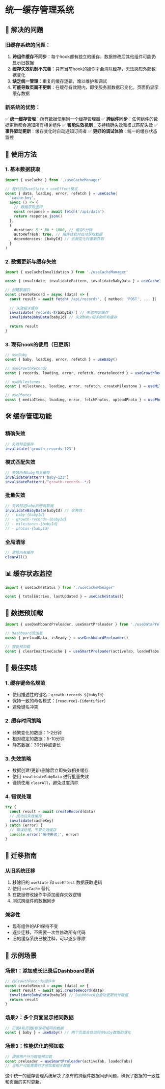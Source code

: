 # 统一缓存管理系统

## 🎯 解决的问题

### 旧缓存系统的问题：
1. **跨组件缓存不同步**：每个hook都有独立的缓存，数据修改后其他组件可能仍显示旧数据
2. **缓存失效机制不完善**：只有当前hook的操作才会清除缓存，无法感知外部数据变化
3. **缺乏统一管理**：重复的缓存逻辑，难以维护和调试
4. **可能导致页面不更新**：在缓存有效期内，即使服务器数据已变化，页面仍显示缓存数据

### 新系统的优势：
✅ **统一缓存管理**：所有数据使用同一个缓存管理器
✅ **跨组件同步**：任何组件的数据更新都会通知所有相关组件
✅ **智能失效机制**：支持精确失效和模式匹配失效
✅ **事件驱动更新**：缓存变化时自动通知订阅者
✅ **更好的调试体验**：统一的缓存状态监控

## 🚀 使用方法

### 1. 基本数据获取
```typescript
import { useCache } from './useCacheManager'

// 替代旧的useState + useEffect模式
const { data, loading, error, refetch } = useCache(
  'cache-key',
  async () => {
    // 数据获取逻辑
    const response = await fetch('/api/data')
    return response.json()
  },
  {
    duration: 5 * 60 * 1000, // 缓存5分钟
    autoRefresh: true, // 组件挂载时自动获取数据
    dependencies: [babyId] // 依赖变化时重新获取
  }
)
```

### 2. 数据更新与缓存失效
```typescript
import { useCacheInvalidation } from './useCacheManager'

const { invalidate, invalidatePattern, invalidateBabyData } = useCacheInvalidation()

// 创建数据后
const createRecord = async (data) => {
  const result = await fetch('/api/records', { method: 'POST', ... })
  
  // 失效相关缓存
  invalidate(`records-${babyId}`) // 失效特定缓存
  invalidateBabyData(babyId) // 失效baby相关的所有缓存
  
  return result
}
```

### 3. 现有hook的使用（已更新）
```typescript
// useBaby
const { baby, loading, error, refetch } = useBaby()

// useGrowthRecords
const { records, loading, error, refetch, createRecord } = useGrowthRecords(babyId)

// useMilestones
const { milestones, loading, error, refetch, createMilestone } = useMilestones(babyId)

// usePhotos
const { mediaItems, loading, error, fetchPhotos, uploadPhoto } = usePhotos(babyId)
```

## 🛠️ 缓存管理功能

### 精确失效
```typescript
// 失效特定缓存
invalidate('growth-records-123')
```

### 模式匹配失效
```typescript
// 失效所有baby相关缓存
invalidatePattern('baby-123')
invalidatePattern(/^growth-records-.*/)
```

### 批量失效
```typescript
// 失效特定baby的所有数据
invalidateBabyData(babyId) // 会失效：
// - baby-{babyId}
// - growth-records-{babyId}
// - milestones-{babyId}
// - photos-{babyId}
```

### 全局清除
```typescript
// 清除所有缓存
clearAll()
```

## 📊 缓存状态监控

```typescript
import { useCacheStatus } from './useCacheManager'

const { totalEntries, lastUpdated } = useCacheStatus()
```

## 🔄 数据预加载

```typescript
import { useDashboardPreloader, useSmartPreloader } from './useDataPreloader'

// Dashboard预加载
const { preloadData, isReady } = useDashboardPreloader()

// 智能预加载
const { clearInactiveCache } = useSmartPreloader(activeTab, loadedTabs)
```

## 🎯 最佳实践

### 1. 缓存键命名规范
- 使用描述性的键名：`growth-records-${babyId}`
- 保持一致的命名模式：`{resource}-{identifier}`
- 避免键名冲突

### 2. 缓存时间策略
- 频繁变化的数据：1-2分钟
- 相对稳定的数据：5-10分钟
- 静态数据：30分钟或更长

### 3. 失效策略
- 数据创建/更新/删除后立即失效相关缓存
- 使用 `invalidateBabyData` 进行批量失效
- 谨慎使用 `clearAll`，避免过度清除

### 4. 错误处理
```typescript
try {
  const result = await createRecord(data)
  // 成功后失效缓存
  invalidate(cacheKey)
} catch (error) {
  // 错误处理，不要失效缓存
  console.error('操作失败:', error)
}
```

## 🔧 迁移指南

### 从旧系统迁移
1. 移除旧的 `useState` 和 `useEffect` 数据获取逻辑
2. 使用 `useCache` 替代
3. 在数据修改操作中添加缓存失效逻辑
4. 测试跨组件的数据同步

### 兼容性
- 现有组件的API保持不变
- 逐步迁移，不需要一次性修改所有代码
- 旧的缓存系统已被注释，可以逐步移除

## 📝 示例场景

### 场景1：添加成长记录后Dashboard更新
```typescript
// 在GrowthRecords组件中
const createRecord = async (data) => {
  const result = await api.createRecord(data)
  invalidateBabyData(babyId) // Dashboard会自动更新统计数据
  return result
}
```

### 场景2：多个页面显示相同数据
```typescript
// 页面A和页面B都使用相同的数据
const { baby } = useBaby() // 两个页面会自动同步baby数据的变化
```

### 场景3：性能优化的预加载
```typescript
// 根据用户行为智能预加载
const preloader = useSmartPreloader(activeTab, loadedTabs)
// 当用户可能需要时才预加载相关数据
```

这个统一的缓存管理系统解决了原有的跨组件数据同步问题，确保了数据的一致性和页面的实时更新。 